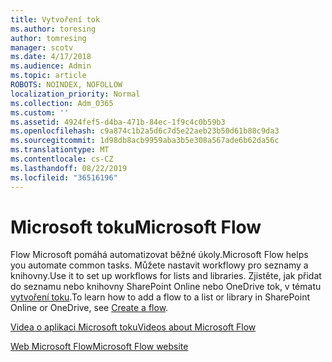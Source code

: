 ```yaml
---
title: Vytvoření tok
ms.author: toresing
author: tomresing
manager: scotv
ms.date: 4/17/2018
ms.audience: Admin
ms.topic: article
ROBOTS: NOINDEX, NOFOLLOW
localization_priority: Normal
ms.collection: Adm_O365
ms.custom: ''
ms.assetid: 4924fef5-d4ba-471b-84ec-1f9c4c0b59b3
ms.openlocfilehash: c9a874c1b2a5d6c7d5e22aeb23b50d61b88c9da3
ms.sourcegitcommit: 1d98db8acb9959aba3b5e308a567ade6b62da56c
ms.translationtype: MT
ms.contentlocale: cs-CZ
ms.lasthandoff: 08/22/2019
ms.locfileid: "36516196"
---
```

# <a name="microsoft-flow"></a><span data-ttu-id="fa474-102">Microsoft toku</span><span class="sxs-lookup"><span data-stu-id="fa474-102">Microsoft Flow</span></span>

<span data-ttu-id="fa474-103">Flow Microsoft pomáhá automatizovat běžné úkoly.</span><span class="sxs-lookup"><span data-stu-id="fa474-103">Microsoft Flow helps you automate common tasks.</span></span> <span data-ttu-id="fa474-104">Můžete nastavit workflowy pro seznamy a knihovny.</span><span class="sxs-lookup"><span data-stu-id="fa474-104">Use it to set up workflows for lists and libraries.</span></span> <span data-ttu-id="fa474-105">Zjistěte, jak přidat do seznamu nebo knihovny SharePoint Online nebo OneDrive tok, v tématu [vytvoření toku](https://go.microsoft.com/fwlink/?linkid=869408).</span><span class="sxs-lookup"><span data-stu-id="fa474-105">To learn how to add a flow to a list or library in SharePoint Online or OneDrive, see [Create a flow](https://go.microsoft.com/fwlink/?linkid=869408).</span></span>
  
[<span data-ttu-id="fa474-106">Videa o aplikaci Microsoft toku</span><span class="sxs-lookup"><span data-stu-id="fa474-106">Videos about Microsoft Flow</span></span>](https://go.microsoft.com/fwlink/?linkid=864641)
  
[<span data-ttu-id="fa474-107">Web Microsoft Flow</span><span class="sxs-lookup"><span data-stu-id="fa474-107">Microsoft Flow website</span></span>](https://go.microsoft.com/fwlink/?linkid=864642)
  

